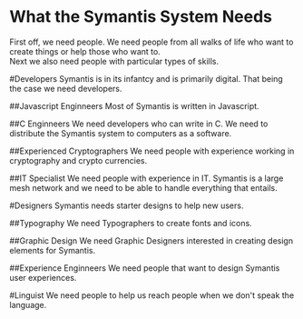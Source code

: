 What the Symantis System Needs
==============================

First off, we need people.  We need people from all walks of life who want to create things or help those who want to.  
Next we also need people with particular types of skills. 

#Developers
Symantis is in its infantcy and is primarily digital.  That being the case we need developers.  

##Javascript Enginneers
Most of Symantis is written in Javascript.

##C Enginneers
We need developers who can write in C. We need to distribute the Symantis system to computers as a software.

##Experienced Cryptographers
We need people with experience working in cryptography and crypto currencies.

##IT Specialist
We need people with experience in IT.  Symantis is a large mesh network and we need to be able to handle everything that entails.

#Designers
Symantis needs starter designs to help new users.

##Typography
We need Typographers to create fonts and icons.

##Graphic Design
We need Graphic Designers interested in creating design elements for Symantis.

##Experience Enginneers
We need people that want to design Symantis user experiences.

#Linguist
We need people to help us reach people when we don't speak the language.
